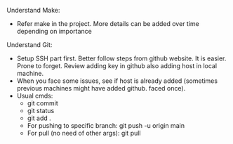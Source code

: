 Understand Make:
- Refer make in the project. More details can be added over time depending on importance

Understand Git:
- Setup SSH part first. Better follow steps from github website. It is easier. Prone to forget. Review adding key in github also adding host in local machine.
- When you face some issues, see if host is already added (sometimes previous machines might have added github. faced once).
- Usual cmds:
  -  git commit
  -  git status
  -  git add .
  -  For pushing to specific branch: git push -u origin main
  -  For pull (no need of other args): git pull
